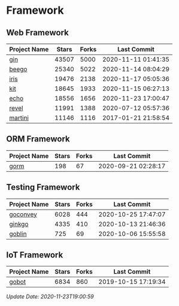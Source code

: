 # Framework

## Web Framework
| Project Name | Stars | Forks | Last Commit |
| ------------ | ----- | ----- | ----------- |
| [gin](https://github.com/gin-gonic/gin) | 43507 | 5000 | 2020-11-11 01:41:35 |
| [beego](https://github.com/astaxie/beego) | 25340 | 5022 | 2020-11-14 08:04:29 |
| [iris](https://github.com/kataras/iris) | 19476 | 2138 | 2020-11-17 05:05:36 |
| [kit](https://github.com/go-kit/kit) | 18645 | 1933 | 2020-11-15 06:27:13 |
| [echo](https://github.com/labstack/echo) | 18556 | 1656 | 2020-11-23 17:00:47 |
| [revel](https://github.com/revel/revel) | 11991 | 1388 | 2020-07-12 05:57:36 |
| [martini](https://github.com/go-martini/martini) | 11146 | 1116 | 2017-01-21 21:58:54 |

## ORM Framework
| Project Name | Stars | Forks | Last Commit |
| ------------ | ----- | ----- | ----------- |
| [gorm](https://github.com/jinzhu/gorm) | 198 | 67 | 2020-09-21 02:28:17 |

## Testing Framework
| Project Name | Stars | Forks | Last Commit |
| ------------ | ----- | ----- | ----------- |
| [goconvey](https://github.com/smartystreets/goconvey) | 6028 | 444 | 2020-10-25 17:47:07 |
| [ginkgo](https://github.com/onsi/ginkgo) | 4335 | 410 | 2020-10-13 21:46:36 |
| [goblin](https://github.com/franela/goblin) | 725 | 69 | 2020-10-06 15:55:58 |

## IoT Framework
| Project Name | Stars | Forks | Last Commit |
| ------------ | ----- | ----- | ----------- |
| [gobot](https://github.com/hybridgroup/gobot) | 6834 | 860 | 2019-10-15 17:19:34 |

*Update Date: 2020-11-23T19:00:59*